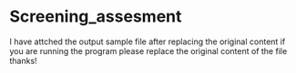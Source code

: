 # Screening_assesment
I have attched the output sample file after replacing the original content
if you are running the program please replace the original content of the file 
thanks!


